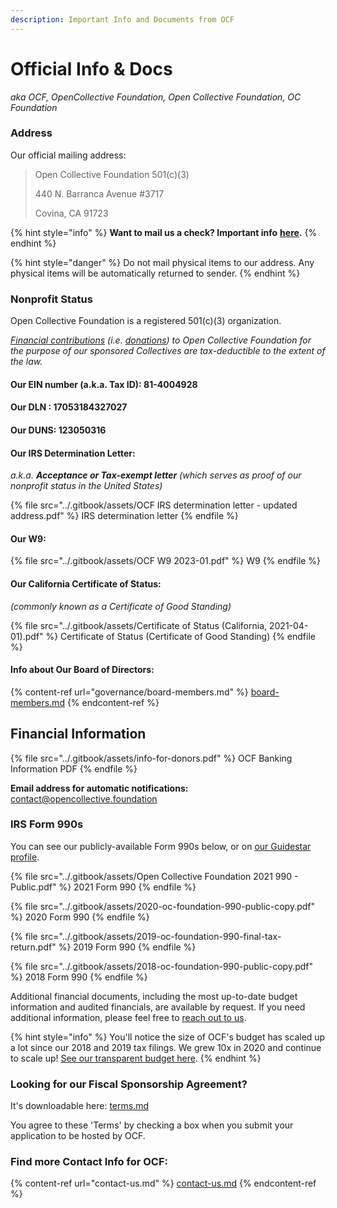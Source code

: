 ```yaml
---
description: Important Info and Documents from OCF
---
```


# Official Info & Docs

_aka OCF, OpenCollective Foundation, Open Collective Foundation, OC Foundation_

### Address

Our official mailing address:

> Open Collective Foundation 501(c)(3)
>
> 440 N. Barranca Avenue #3717
>
> Covina, CA 91723

{% hint style="info" %}
**Want to mail us a check? Important info** [**here**](https://docs.opencollective.foundation/how-it-works/financial-contributions/checks)**.**
{% endhint %}

{% hint style="danger" %}
Do not mail physical items to our address.  Any physical items will be automatically returned to sender.
{% endhint %}

### Nonprofit Status

Open Collective Foundation is a registered 501(c)(3) organization.&#x20;

[_Financial contributions_](https://docs.opencollective.foundation/how-it-works/financial-contributions) _(i.e._ [_donations_](https://docs.opencollective.foundation/about/these-docs)_) to Open Collective Foundation for the purpose of our sponsored Collectives are tax-deductible to the extent of the law._

#### **Our EIN number** (a.k.a. Tax ID): **81-4004928**

#### **Our DLN** : **17053184327027**

#### **Our DUNS: 123050316**

#### Our **IRS Determination Letter:**

_a.k.a. **Acceptance or Tax-exempt letter** (which serves as proof of our nonprofit status in the United States)_

{% file src="../.gitbook/assets/OCF IRS determination letter - updated address.pdf" %}
IRS determination letter
{% endfile %}

#### Our **W9**:

{% file src="../.gitbook/assets/OCF W9 2023-01.pdf" %}
W9
{% endfile %}

#### **Our California Certificate of Status:**

&#x20;_(commonly known as a Certificate of Good Standing)_

{% file src="../.gitbook/assets/Certificate of Status (California, 2021-04-01).pdf" %}
Certificate of Status (Certificate of Good Standing)
{% endfile %}

#### Info about Our Board of Directors:

{% content-ref url="governance/board-members.md" %}
[board-members.md](governance/board-members.md)
{% endcontent-ref %}

## ​Financial Information

{% file src="../.gitbook/assets/info-for-donors.pdf" %}
OCF Banking Information PDF
{% endfile %}

**Email address for automatic notifications:** contact@opencollective.foundation

### IRS Form 990s

You can see our publicly-available Form 990s below, or on [our Guidestar profile](https://www.guidestar.org/profile/81-4004928).

{% file src="../.gitbook/assets/Open Collective Foundation 2021 990 - Public.pdf" %}
2021 Form 990
{% endfile %}

{% file src="../.gitbook/assets/2020-oc-foundation-990-public-copy.pdf" %}
2020 Form 990
{% endfile %}

{% file src="../.gitbook/assets/2019-oc-foundation-990-final-tax-return.pdf" %}
2019 Form 990
{% endfile %}

{% file src="../.gitbook/assets/2018-oc-foundation-990-public-copy.pdf" %}
2018 Form 990
{% endfile %}

Additional financial documents, including the most up-to-date budget information and audited financials, are available by request. If you need additional information, please feel free to [reach out to us](mailto:contact@opencollective.com).

{% hint style="info" %}
You'll notice the size of OCF's budget has scaled up a lot since our 2018 and 2019 tax filings. We grew 10x in 2020 and continue to scale up! [See our transparent budget here](https://opencollective.com/foundation#category-BUDGET).
{% endhint %}

### Looking for our Fiscal Sponsorship Agreement?

It's downloadable here: [terms.md](../terms/terms.md "mention")

You agree to these 'Terms' by checking a box when you submit your application to be hosted by OCF.

### Find more Contact Info for OCF:

{% content-ref url="contact-us.md" %}
[contact-us.md](contact-us.md)
{% endcontent-ref %}

